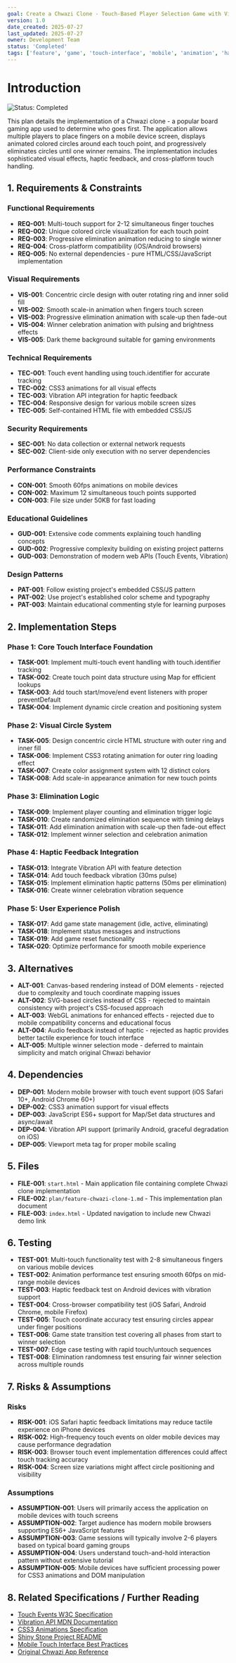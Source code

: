 ```yaml
---
goal: Create a Chwazi Clone - Touch-Based Player Selection Game with Visual Effects and Haptic Feedback
version: 1.0
date_created: 2025-07-27
last_updated: 2025-07-27
owner: Development Team
status: 'Completed'
tags: ['feature', 'game', 'touch-interface', 'mobile', 'animation', 'haptic-feedback']
---
```


# Introduction

![Status: Completed](https://img.shields.io/badge/status-Completed-brightgreen)

This plan details the implementation of a Chwazi clone - a popular board gaming app used to determine who goes first. The application allows multiple players to place fingers on a mobile device screen, displays animated colored circles around each touch point, and progressively eliminates circles until one winner remains. The implementation includes sophisticated visual effects, haptic feedback, and cross-platform touch handling.

## 1. Requirements & Constraints

### Functional Requirements
- **REQ-001**: Multi-touch support for 2-12 simultaneous finger touches
- **REQ-002**: Unique colored circle visualization for each touch point
- **REQ-003**: Progressive elimination animation reducing to single winner
- **REQ-004**: Cross-platform compatibility (iOS/Android browsers)
- **REQ-005**: No external dependencies - pure HTML/CSS/JavaScript implementation

### Visual Requirements
- **VIS-001**: Concentric circle design with outer rotating ring and inner solid fill
- **VIS-002**: Smooth scale-in animation when fingers touch screen
- **VIS-003**: Progressive elimination animation with scale-up then fade-out
- **VIS-004**: Winner celebration animation with pulsing and brightness effects
- **VIS-005**: Dark theme background suitable for gaming environments

### Technical Requirements
- **TEC-001**: Touch event handling using touch.identifier for accurate tracking
- **TEC-002**: CSS3 animations for all visual effects
- **TEC-003**: Vibration API integration for haptic feedback
- **TEC-004**: Responsive design for various mobile screen sizes
- **TEC-005**: Self-contained HTML file with embedded CSS/JS

### Security Requirements
- **SEC-001**: No data collection or external network requests
- **SEC-002**: Client-side only execution with no server dependencies

### Performance Constraints
- **CON-001**: Smooth 60fps animations on mobile devices
- **CON-002**: Maximum 12 simultaneous touch points supported
- **CON-003**: File size under 50KB for fast loading

### Educational Guidelines
- **GUD-001**: Extensive code comments explaining touch handling concepts
- **GUD-002**: Progressive complexity building on existing project patterns
- **GUD-003**: Demonstration of modern web APIs (Touch Events, Vibration)

### Design Patterns
- **PAT-001**: Follow existing project's embedded CSS/JS pattern
- **PAT-002**: Use project's established color scheme and typography
- **PAT-003**: Maintain educational commenting style for learning purposes

## 2. Implementation Steps

### Phase 1: Core Touch Interface Foundation
- **TASK-001**: Implement multi-touch event handling with touch.identifier tracking
- **TASK-002**: Create touch point data structure using Map for efficient lookups
- **TASK-003**: Add touch start/move/end event listeners with proper preventDefault
- **TASK-004**: Implement dynamic circle creation and positioning system

### Phase 2: Visual Circle System
- **TASK-005**: Design concentric circle HTML structure with outer ring and inner fill
- **TASK-006**: Implement CSS3 rotating animation for outer ring loading effect
- **TASK-007**: Create color assignment system with 12 distinct colors
- **TASK-008**: Add scale-in appearance animation for new touch points

### Phase 3: Elimination Logic
- **TASK-009**: Implement player counting and elimination trigger logic
- **TASK-010**: Create randomized elimination sequence with timing delays
- **TASK-011**: Add elimination animation with scale-up then fade-out effect
- **TASK-012**: Implement winner selection and celebration animation

### Phase 4: Haptic Feedback Integration
- **TASK-013**: Integrate Vibration API with feature detection
- **TASK-014**: Add touch feedback vibration (30ms pulse)
- **TASK-015**: Implement elimination haptic patterns (50ms per elimination)
- **TASK-016**: Create winner celebration vibration sequence

### Phase 5: User Experience Polish
- **TASK-017**: Add game state management (idle, active, eliminating)
- **TASK-018**: Implement status messages and instructions
- **TASK-019**: Add game reset functionality
- **TASK-020**: Optimize performance for smooth mobile experience

## 3. Alternatives

- **ALT-001**: Canvas-based rendering instead of DOM elements - rejected due to complexity and touch coordinate mapping issues
- **ALT-002**: SVG-based circles instead of CSS - rejected to maintain consistency with project's CSS-focused approach
- **ALT-003**: WebGL animations for enhanced effects - rejected due to mobile compatibility concerns and educational focus
- **ALT-004**: Audio feedback instead of haptic - rejected as haptic provides better tactile experience for touch interface
- **ALT-005**: Multiple winner selection mode - deferred to maintain simplicity and match original Chwazi behavior

## 4. Dependencies

- **DEP-001**: Modern mobile browser with touch event support (iOS Safari 10+, Android Chrome 60+)
- **DEP-002**: CSS3 animation support for visual effects
- **DEP-003**: JavaScript ES6+ support for Map/Set data structures and async/await
- **DEP-004**: Vibration API support (primarily Android, graceful degradation on iOS)
- **DEP-005**: Viewport meta tag for proper mobile scaling

## 5. Files

- **FILE-001**: `start.html` - Main application file containing complete Chwazi clone implementation
- **FILE-002**: `plan/feature-chwazi-clone-1.md` - This implementation plan document
- **FILE-003**: `index.html` - Updated navigation to include new Chwazi demo link

## 6. Testing

- **TEST-001**: Multi-touch functionality test with 2-8 simultaneous fingers on various mobile devices
- **TEST-002**: Animation performance test ensuring smooth 60fps on mid-range mobile devices
- **TEST-003**: Haptic feedback test on Android devices with vibration support
- **TEST-004**: Cross-browser compatibility test (iOS Safari, Android Chrome, mobile Firefox)
- **TEST-005**: Touch coordinate accuracy test ensuring circles appear under finger positions
- **TEST-006**: Game state transition test covering all phases from start to winner selection
- **TEST-007**: Edge case testing with rapid touch/untouch sequences
- **TEST-008**: Elimination randomness test ensuring fair winner selection across multiple rounds

## 7. Risks & Assumptions

### Risks
- **RISK-001**: iOS Safari haptic feedback limitations may reduce tactile experience on iPhone devices
- **RISK-002**: High-frequency touch events on older mobile devices may cause performance degradation
- **RISK-003**: Browser touch event implementation differences could affect touch tracking accuracy
- **RISK-004**: Screen size variations might affect circle positioning and visibility

### Assumptions
- **ASSUMPTION-001**: Users will primarily access the application on mobile devices with touch screens
- **ASSUMPTION-002**: Target audience has modern mobile browsers supporting ES6+ JavaScript features
- **ASSUMPTION-003**: Game sessions will typically involve 2-6 players based on typical board gaming groups
- **ASSUMPTION-004**: Users understand touch-and-hold interaction pattern without extensive tutorial
- **ASSUMPTION-005**: Mobile devices have sufficient processing power for CSS3 animations and DOM manipulation

## 8. Related Specifications / Further Reading

- [Touch Events W3C Specification](https://www.w3.org/TR/touch-events/)
- [Vibration API MDN Documentation](https://developer.mozilla.org/en-US/docs/Web/API/Vibration_API)
- [CSS3 Animations Specification](https://www.w3.org/TR/css-animations-1/)
- [Shiny Stone Project README](../README.md)
- [Mobile Touch Interface Best Practices](https://developers.google.com/web/fundamentals/design-and-ux/input/touch)
- [Original Chwazi App Reference](https://chwazi.com/)
